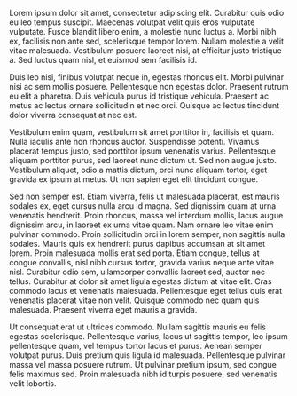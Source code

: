 Lorem ipsum dolor sit amet, consectetur adipiscing elit. Curabitur quis odio eu leo tempus suscipit. Maecenas volutpat velit quis eros vulputate vulputate. Fusce blandit libero enim, a molestie nunc luctus a. Morbi nibh ex, facilisis non ante sed, scelerisque tempor lorem. Nullam molestie a velit vitae malesuada. Vestibulum posuere laoreet nisi, at efficitur justo tristique a. Sed luctus quam nisl, et euismod sem facilisis id.

Duis leo nisi, finibus volutpat neque in, egestas rhoncus elit. Morbi pulvinar nisi ac sem mollis posuere. Pellentesque non egestas dolor. Praesent rutrum eu elit a pharetra. Duis vehicula purus id tristique vehicula. Praesent ac metus ac lectus ornare sollicitudin et nec orci. Quisque ac lectus tincidunt dolor viverra consequat at nec est.

Vestibulum enim quam, vestibulum sit amet porttitor in, facilisis et quam. Nulla iaculis ante non rhoncus auctor. Suspendisse potenti. Vivamus placerat tempus justo, sed porttitor ipsum venenatis varius. Pellentesque aliquam porttitor purus, sed laoreet nunc dictum ut. Sed non augue justo. Vestibulum aliquet, odio a mattis dictum, orci nunc aliquam tortor, eget gravida ex ipsum at metus. Ut non sapien eget elit tincidunt congue.

Sed non semper est. Etiam viverra, felis ut malesuada placerat, est mauris sodales ex, eget cursus nulla arcu id magna. Sed dignissim quam at urna venenatis hendrerit. Proin rhoncus, massa vel interdum mollis, lacus augue dignissim arcu, in laoreet ex urna vitae quam. Nam ornare leo vitae enim pulvinar commodo. Proin sollicitudin orci in lorem semper, non sagittis nulla sodales. Mauris quis ex hendrerit purus dapibus accumsan at sit amet lorem. Proin malesuada mollis erat sed porta. Etiam congue, tellus at congue convallis, nisl nibh cursus tortor, gravida varius neque ante vitae nisl. Curabitur odio sem, ullamcorper convallis laoreet sed, auctor nec tellus. Curabitur at dolor sit amet ligula egestas dictum at vitae elit. Cras commodo lacus et venenatis malesuada. Pellentesque eget tellus quis erat venenatis placerat vitae non velit. Quisque commodo nec quam quis malesuada. Praesent viverra eget mauris a gravida.

Ut consequat erat ut ultrices commodo. Nullam sagittis mauris eu felis egestas scelerisque. Pellentesque varius, lacus ut sagittis tempor, leo ipsum pellentesque quam, vel tempus tortor lacus et purus. Aenean semper volutpat purus. Duis pretium quis ligula id malesuada. Pellentesque pulvinar massa vel massa posuere rutrum. Ut pulvinar pretium ipsum, sed congue felis maximus sed. Proin malesuada nibh id turpis posuere, sed venenatis velit lobortis.
